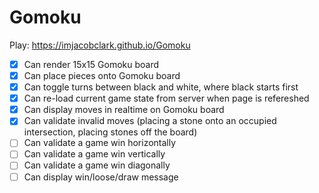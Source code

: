 # Gomoku

Play: https://imjacobclark.github.io/Gomoku

- [x] Can render 15x15 Gomoku board
- [x] Can place pieces onto Gomoku board
- [x] Can toggle turns between black and white, where black starts first
- [x] Can re-load current game state from server when page is refereshed
- [x] Can display moves in realtime on Gomoku board
- [x] Can validate invalid moves (placing a stone onto an occupied intersection, placing stones off the board)
- [ ] Can validate a game win horizontally
- [ ] Can validate a game win vertically
- [ ] Can validate a game win diagonally
- [ ] Can display win/loose/draw message
